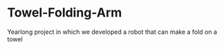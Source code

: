 # Towel-Folding-Arm
Yearlong project in which we developed a robot that can make a fold on a towel

